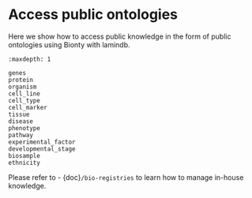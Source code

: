 # Access public ontologies

Here we show how to access public knowledge in the form of public ontologies using Bionty with lamindb.

```{toctree}
:maxdepth: 1

genes
protein
organism
cell_line
cell_type
cell_marker
tissue
disease
phenotype
pathway
experimental_factor
developmental_stage
biosample
ethnicity
```

Please refer to - {doc}`/bio-registries` to learn how to manage in-house knowledge.

